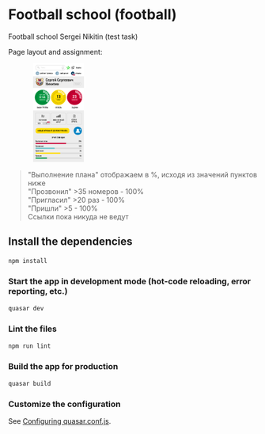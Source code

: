 # Football school (football)

Football school Sergei Nikitin (test task)

Page layout and assignment:

<img src="src/statics/02.jpg" height="200px" style="margin-left: 50px">

<blockquote>
"Выполнение плана" отображаем в %, исходя из значений пунктов ниже
<br/>
"Прозвонил"  ​​>35 номеров - 100%
<br/>
​​"Пригласил" ​​>20 раз - 100%
<br/>
​​"Пришли" >5 - 100%
<br/>
Ссылки пока никуда не ведут
</blockquote>

## Install the dependencies
```bash
npm install
```

### Start the app in development mode (hot-code reloading, error reporting, etc.)
```bash
quasar dev
```

### Lint the files
```bash
npm run lint
```

### Build the app for production
```bash
quasar build
```

### Customize the configuration
See [Configuring quasar.conf.js](https://quasar.dev/quasar-cli/quasar-conf-js).
